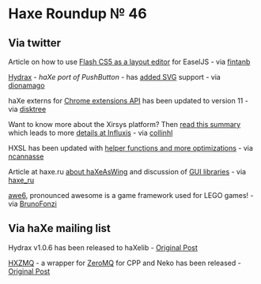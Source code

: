 [_template]: roundup.html
# Haxe Roundup № 46

## Via twitter
Article on how to use [Flash CS5 as a layout editor][link 1] for EaselJS - via [fintanb][link 2]

[Hydrax][link 3] - *haXe port of PushButton* - has [added SVG][link 4] support - via [dionamago][link 5]

haXe externs for [Chrome extensions API][link 6] has been updated to version 11 - via [disktree][link 7]

Want to know more about the Xirsys platform? Then [read this summary][link 8] which leads to more [details at Influxis][link 9] - via [collinhl][link 10]

HXSL has been updated with [helper functions and more optimizations][link 11] - via [ncannasse][link 12]

Article at haxe.ru [about haXeAsWing][link 13] and discussion of [GUI libraries][link 14] - via [haxe_ru][link 15]

[awe6][link 16], pronounced awesome is a game framework used for LEGO games! - via [BrunoFonzi][link 17]

## Via haXe mailing list
Hydrax v1.0.6 has been released to haXelib - [Original Post][link 18]

[HXZMQ][link 19] - a wrapper for [ZeroMQ][link 20] for CPP and Neko has been released - [Original Post][link 21]

[link 1]: http://www.fboyle.com/blog/140/using-flash-cs5-as-a-layout-editor-for-easeljs/ "Using Flash CS5 as a layout editor for EaselJS"
[link 2]: https://www.twitter.com/#!/fintanb "@fintanb"
[link 3]: https://github.com/dionjwa/Hydrax "Hydrax - github"
[link 4]: http://dionamago.net/?p=426 "Multi-platform SVG user interfaces (and other game graphics)"
[link 5]: https://www.twitter.com/#!/dionamago "@dionamago"
[link 6]: http://lib.haxe.org/p/chrome-extension "Chrome Extension Extern Classes"
[link 7]: https://www.twitter.com/#!/disktree "@disktree"
[link 8]: https://collintechchat.wordpress.com/2011/05/16/xirsys-the-mother-of-all-cloud-based-app-development-platforms/ "XIRSYS, the mother of all cloud-based app development platforms?"
[link 9]: http://www.influxis.com/index.php/what/advanced_solutions/xirsys/ "What is XIRSYS"
[link 10]: https://www.twitter.com/#!/collinhl "@collinhl"
[link 11]: http://haxe.org/manual/hxsl "HXSL - haXe Shader Language"
[link 12]: https://www.twitter.com/#!/ncannasse "@ncannasse"
[link 13]: http://haxe.ru/node/325 "haXeAsWing Article"
[link 14]: http://haxe.ru/guilibs "GUI libraries discussion"
[link 15]: https://www.twitter.com/#!/haxe_ru "@haxe_ru"
[link 16]: http://code.google.com/p/awe6/wiki/DeveloperGallery "awe6"
[link 17]: https://www.twitter.com/#!/BrunoFonzi "@BrunoFonzi"
[link 18]: http://haxe.1354130.n2.nabble.com/Hydrax-v1-0-6-released-to-haxelib-td6366416.html "Hydrax v1.0.6 released to haXelib"
[link 19]: https://github.com/rjsmith/hxzmq "HXZMQ - github"
[link 20]: http://www.zeromq.org/ "ZeroMQ Homepage"
[link 21]: http://haxe.1354130.n2.nabble.com/ANNOUNCE-hxzmq-wrapper-for-ZeroMQ-for-cpp-and-neko-td6368839.html "HXZMQ (wrapper for ZeroMQ for CPP and Neko)"

